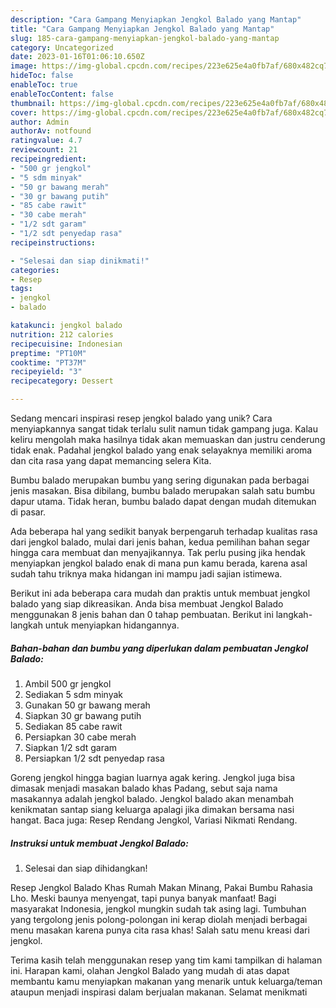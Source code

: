```yaml
---
description: "Cara Gampang Menyiapkan Jengkol Balado yang Mantap"
title: "Cara Gampang Menyiapkan Jengkol Balado yang Mantap"
slug: 185-cara-gampang-menyiapkan-jengkol-balado-yang-mantap
category: Uncategorized
date: 2023-01-16T01:06:10.650Z
image: https://img-global.cpcdn.com/recipes/223e625e4a0fb7af/680x482cq70/jengkol-balado-foto-resep-utama.jpg
hideToc: false
enableToc: true
enableTocContent: false
thumbnail: https://img-global.cpcdn.com/recipes/223e625e4a0fb7af/680x482cq70/jengkol-balado-foto-resep-utama.jpg
cover: https://img-global.cpcdn.com/recipes/223e625e4a0fb7af/680x482cq70/jengkol-balado-foto-resep-utama.jpg
author: Admin
authorAv: notfound
ratingvalue: 4.7
reviewcount: 21
recipeingredient:
- "500 gr jengkol"
- "5 sdm minyak"
- "50 gr bawang merah"
- "30 gr bawang putih"
- "85 cabe rawit"
- "30 cabe merah"
- "1/2 sdt garam"
- "1/2 sdt penyedap rasa"
recipeinstructions:

- "Selesai dan siap dinikmati!"
categories:
- Resep
tags:
- jengkol
- balado

katakunci: jengkol balado 
nutrition: 212 calories
recipecuisine: Indonesian
preptime: "PT10M"
cooktime: "PT37M"
recipeyield: "3"
recipecategory: Dessert

---
```





Sedang mencari inspirasi resep jengkol balado yang unik? Cara menyiapkannya sangat tidak terlalu sulit namun tidak gampang juga. Kalau keliru mengolah maka hasilnya tidak akan memuaskan dan justru cenderung tidak enak. Padahal jengkol balado yang enak selayaknya memiliki aroma dan cita rasa yang dapat memancing selera Kita.





Bumbu balado merupakan bumbu yang sering digunakan pada berbagai jenis masakan. Bisa dibilang, bumbu balado merupakan salah satu bumbu dapur utama. Tidak heran, bumbu balado dapat dengan mudah ditemukan di pasar.

Ada beberapa hal yang sedikit banyak berpengaruh terhadap kualitas rasa dari jengkol balado, mulai dari jenis bahan, kedua pemilihan bahan segar hingga cara membuat dan menyajikannya. Tak perlu pusing jika hendak menyiapkan jengkol balado enak di mana pun kamu berada, karena asal sudah tahu triknya maka hidangan ini mampu jadi sajian istimewa.






Berikut ini ada beberapa cara mudah dan praktis untuk membuat jengkol balado yang siap dikreasikan. Anda bisa membuat Jengkol Balado menggunakan 8 jenis bahan dan 0 tahap pembuatan. Berikut ini langkah-langkah untuk menyiapkan hidangannya.

<!--inarticleads1-->

##### Bahan-bahan dan bumbu yang diperlukan dalam pembuatan Jengkol Balado:

1. Ambil 500 gr jengkol
1. Sediakan 5 sdm minyak
1. Gunakan 50 gr bawang merah
1. Siapkan 30 gr bawang putih
1. Sediakan 85 cabe rawit
1. Persiapkan 30 cabe merah
1. Siapkan 1/2 sdt garam
1. Persiapkan 1/2 sdt penyedap rasa


Goreng jengkol hingga bagian luarnya agak kering. Jengkol juga bisa dimasak menjadi masakan balado khas Padang, sebut saja nama masakannya adalah jengkol balado. Jengkol balado akan menambah kenikmatan santap siang keluarga apalagi jika dimakan bersama nasi hangat. Baca juga: Resep Rendang Jengkol, Variasi Nikmati Rendang. 

<!--inarticleads2-->

##### Instruksi untuk membuat Jengkol Balado:


1. Selesai dan siap dihidangkan!

Resep Jengkol Balado Khas Rumah Makan Minang, Pakai Bumbu Rahasia Lho. Meski baunya menyengat, tapi punya banyak manfaat! Bagi masyarakat Indonesia, jengkol mungkin sudah tak asing lagi. Tumbuhan yang tergolong jenis polong-polongan ini kerap diolah menjadi berbagai menu masakan karena punya cita rasa khas! Salah satu menu kreasi dari jengkol. 

Terima kasih telah menggunakan resep yang tim kami tampilkan di halaman ini. Harapan kami, olahan Jengkol Balado yang mudah di atas dapat membantu kamu menyiapkan makanan yang menarik untuk keluarga/teman ataupun menjadi inspirasi dalam berjualan makanan. Selamat menikmati
